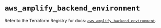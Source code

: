 # `aws_amplify_backend_environment`

Refer to the Terraform Registry for docs: [`aws_amplify_backend_environment`](https://registry.terraform.io/providers/hashicorp/aws/6.8.0/docs/resources/amplify_backend_environment).
